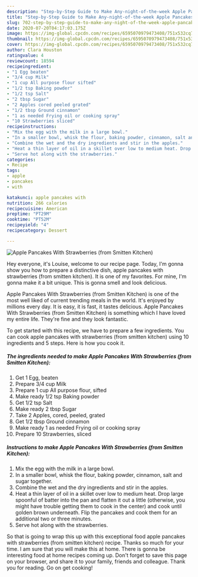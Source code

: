 ```yaml
---
description: "Step-by-Step Guide to Make Any-night-of-the-week Apple Pancakes With Strawberries (from Smitten Kitchen)"
title: "Step-by-Step Guide to Make Any-night-of-the-week Apple Pancakes With Strawberries (from Smitten Kitchen)"
slug: 702-step-by-step-guide-to-make-any-night-of-the-week-apple-pancakes-with-strawberries-from-smitten-kitchen
date: 2020-07-20T04:17:03.175Z
image: https://img-global.cpcdn.com/recipes/6595070979473408/751x532cq70/apple-pancakes-with-strawberries-from-smitten-kitchen-recipe-main-photo.jpg
thumbnail: https://img-global.cpcdn.com/recipes/6595070979473408/751x532cq70/apple-pancakes-with-strawberries-from-smitten-kitchen-recipe-main-photo.jpg
cover: https://img-global.cpcdn.com/recipes/6595070979473408/751x532cq70/apple-pancakes-with-strawberries-from-smitten-kitchen-recipe-main-photo.jpg
author: Clara Houston
ratingvalue: 4
reviewcount: 18594
recipeingredient:
- "1 Egg beaten"
- "3/4 cup Milk"
- "1 cup All purpose flour sifted"
- "1/2 tsp Baking powder"
- "1/2 tsp Salt"
- "2 tbsp Sugar"
- "2 Apples cored peeled grated"
- "1/2 tbsp Ground cinnamon"
- "1 as needed Frying oil or cooking spray"
- "10 Strawberries sliced"
recipeinstructions:
- "Mix the egg with the milk in a large bowl."
- "In a smaller bowl, whisk the flour, baking powder, cinnamon, salt and sugar together."
- "Combine the wet and the dry ingredients and stir in the apples."
- "Heat a thin layer of oil in a skillet over low to medium heat. Drop large spoonful of batter into the pan and flatten it out a little (otherwise, you might have trouble getting them to cook in the center) and cook until golden brown underneath. Flip the pancakes and cook them for an additional two or three minutes."
- "Serve hot along with the strawberries."
categories:
- Recipe
tags:
- apple
- pancakes
- with

katakunci: apple pancakes with 
nutrition: 266 calories
recipecuisine: American
preptime: "PT29M"
cooktime: "PT52M"
recipeyield: "4"
recipecategory: Dessert

---
```



![Apple Pancakes With Strawberries (from Smitten Kitchen)](https://img-global.cpcdn.com/recipes/6595070979473408/751x532cq70/apple-pancakes-with-strawberries-from-smitten-kitchen-recipe-main-photo.jpg)

Hey everyone, it's Louise, welcome to our recipe page. Today, I'm gonna show you how to prepare a distinctive dish, apple pancakes with strawberries (from smitten kitchen). It is one of my favorites. For mine, I'm gonna make it a bit unique. This is gonna smell and look delicious.

Apple Pancakes With Strawberries (from Smitten Kitchen) is one of the most well liked of current trending meals in the world. It's enjoyed by millions every day. It is easy, it is fast, it tastes delicious. Apple Pancakes With Strawberries (from Smitten Kitchen) is something which I have loved my entire life. They're fine and they look fantastic.




To get started with this recipe, we have to prepare a few ingredients. You can cook apple pancakes with strawberries (from smitten kitchen) using 10 ingredients and 5 steps. Here is how you cook it.

<!--inarticleads1-->

##### The ingredients needed to make Apple Pancakes With Strawberries (from Smitten Kitchen):

1. Get 1 Egg, beaten
1. Prepare 3/4 cup Milk
1. Prepare 1 cup All purpose flour, sifted
1. Make ready 1/2 tsp Baking powder
1. Get 1/2 tsp Salt
1. Make ready 2 tbsp Sugar
1. Take 2 Apples, cored, peeled, grated
1. Get 1/2 tbsp Ground cinnamon
1. Make ready 1 as needed Frying oil or cooking spray
1. Prepare 10 Strawberries, sliced




<!--inarticleads2-->

##### Instructions to make Apple Pancakes With Strawberries (from Smitten Kitchen):

1. Mix the egg with the milk in a large bowl.
1. In a smaller bowl, whisk the flour, baking powder, cinnamon, salt and sugar together.
1. Combine the wet and the dry ingredients and stir in the apples.
1. Heat a thin layer of oil in a skillet over low to medium heat. Drop large spoonful of batter into the pan and flatten it out a little (otherwise, you might have trouble getting them to cook in the center) and cook until golden brown underneath. Flip the pancakes and cook them for an additional two or three minutes.
1. Serve hot along with the strawberries.




So that is going to wrap this up with this exceptional food apple pancakes with strawberries (from smitten kitchen) recipe. Thanks so much for your time. I am sure that you will make this at home. There is gonna be interesting food at home recipes coming up. Don't forget to save this page on your browser, and share it to your family, friends and colleague. Thank you for reading. Go on get cooking!
